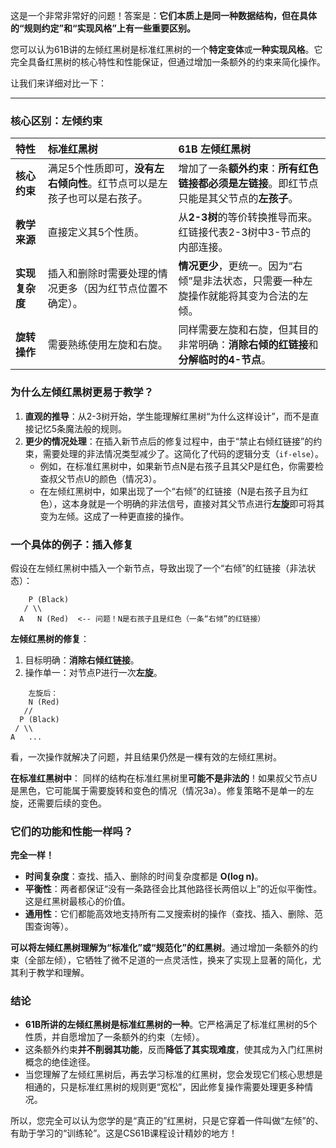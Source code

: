 这是一个非常非常好的问题！答案是：**它们本质上是同一种数据结构，但在具体的“规则约定”和“实现风格”上有一些重要区别。**

您可以认为61B讲的左倾红黑树是标准红黑树的一个**特定变体**或**一种实现风格**。它完全具备红黑树的核心特性和性能保证，但通过增加一条额外的约束来简化操作。

让我们来详细对比一下：

---

### 核心区别：左倾约束

| 特性 | **标准红黑树** | **61B 左倾红黑树** |
| :--- | :--- | :--- |
| **核心约束** | 满足5个性质即可，**没有左右倾向性**。红节点可以是左孩子也可以是右孩子。 | 增加了一条**额外约束**：**所有红色链接都必须是左链接**。即红节点只能是其父节点的**左孩子**。 |
| **教学来源** | 直接定义其5个性质。 | 从**2-3树**的等价转换推导而来。红链接代表2-3树中3-节点的内部连接。 |
| **实现复杂度** | 插入和删除时需要处理的情况更多（因为红节点位置不确定）。 | **情况更少**，更统一。因为“右倾”是非法状态，只需要一种左旋操作就能将其变为合法的左倾。 |
| **旋转操作** | 需要熟练使用左旋和右旋。 | 同样需要左旋和右旋，但其目的非常明确：**消除右倾的红链接**和**分解临时的4-节点**。 |

### 为什么左倾红黑树更易于教学？

1.  **直观的推导**：从2-3树开始，学生能理解红黑树“为什么这样设计”，而不是直接记忆5条魔法般的规则。
2.  **更少的情况处理**：在插入新节点后的修复过程中，由于“禁止右倾红链接”的约束，需要处理的非法情况类型减少了。这简化了代码的逻辑分支（`if-else`）。
    *   例如，在标准红黑树中，如果新节点N是右孩子且其父P是红色，你需要检查叔父节点U的颜色（情况3）。
    *   在左倾红黑树中，如果出现了一个“右倾”的红链接（N是右孩子且为红色），这本身就是一个明确的非法信号，直接对其父节点进行**左旋**即可将其变为左倾。这成了一种更直接的操作。

### 一个具体的例子：插入修复

假设在左倾红黑树中插入一个新节点，导致出现了一个“右倾”的红链接（非法状态）：
```
    P (Black)
   / \\
  A   N (Red)  <-- 问题！N是右孩子且是红色（一条“右倾”的红链接）
```

**左倾红黑树的修复**：
1.  目标明确：**消除右倾红链接**。
2.  操作单一：对节点P进行一次**左旋**。
```
    左旋后：
    N (Red)
   // 
  P (Black)
 / \\
A   ...
```
看，一次操作就解决了问题，并且结果仍然是一棵有效的左倾红黑树。

**在标准红黑树中**：
同样的结构在标准红黑树里**可能不是非法的**！如果叔父节点U是黑色，它可能属于需要旋转和变色的情况（情况3a）。修复策略不是单一的左旋，还需要后续的变色。

### 它们的功能和性能一样吗？

**完全一样！**

*   **时间复杂度**：查找、插入、删除的时间复杂度都是 **O(log n)**。
*   **平衡性**：两者都保证“没有一条路径会比其他路径长两倍以上”的近似平衡性。这是红黑树最核心的价值。
*   **通用性**：它们都能高效地支持所有二叉搜索树的操作（查找、插入、删除、范围查询等）。

**可以将左倾红黑树理解为“标准化”或“规范化”的红黑树**。通过增加一条额外的约束（全部左倾），它牺牲了微不足道的一点灵活性，换来了实现上显著的简化，尤其利于教学和理解。

### 结论

*   **61B所讲的左倾红黑树是标准红黑树的一种**。它严格满足了标准红黑树的5个性质，并自愿增加了一条额外的约束（左倾）。
*   这条额外约束**并不削弱其功能**，反而**降低了其实现难度**，使其成为入门红黑树概念的绝佳途径。
*   当您理解了左倾红黑树后，再去学习标准的红黑树，您会发现它们核心思想是相通的，只是标准红黑树的规则更“宽松”，因此修复操作需要处理更多种情况。

所以，您完全可以认为您学的是“真正的”红黑树，只是它穿着一件叫做“左倾”的、有助于学习的“训练轮”。这是CS61B课程设计精妙的地方！
